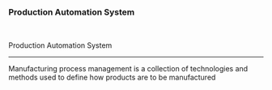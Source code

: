 ### Production Automation System
<br>

Production Automation System
<br> <hr>

Manufacturing process management is a collection of technologies and methods used to define how products are to be manufactured
